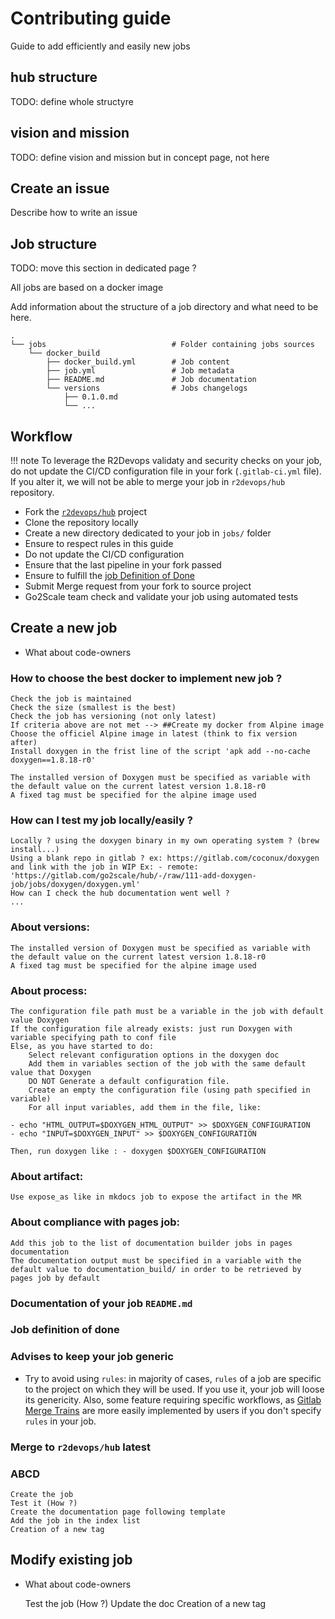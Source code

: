 <!-- Check https://docs.github.com/en/free-pro-team@latest/developers/github-marketplace -->


# Contributing guide

Guide to add efficiently and easily new jobs

## hub structure

TODO: define whole structyre

## vision and mission

TODO: define vision and mission but in concept page, not here

## Create an issue

Describe how to write an issue

## Job structure

TODO: move this section in dedicated page ?

All jobs are based on a docker image

Add information about the structure of a job directory and what need to be here.

```tree
.
└── jobs                            # Folder containing jobs sources
    └── docker_build
        ├── docker_build.yml        # Job content
        ├── job.yml                 # Job metadata
        ├── README.md               # Job documentation
        └── versions                # Jobs changelogs
            ├── 0.1.0.md
            └── ...
```

## Workflow

!!! note
    To leverage the R2Devops validaty and security checks on your job, do not
    update the CI/CD configuration file in your fork (`.gitlab-ci.yml` file).
    If you alter it, we will not be able to merge your job in `r2devops/hub`
    repository.


* Fork the [`r2devops/hub`](https://gitlab.com/r2devops/hub/-/forks/new) project
    <!-- TODO: * Do we need to specify rules about fork visibility ? -->
* Clone the repository locally
* Create a new directory dedicated to your job in `jobs/` folder
* Ensure to respect rules in this guide
* Do not update the CI/CD configuration
* Ensure that the last pipeline in your fork passed
* Ensure to fulfill the [job Definition of Done](#job-definition-of-done)
* Submit Merge request from your fork to source project
* Go2Scale team check and validate your job using automated tests
    <!-- TODO: * How to manage CI/CD pipeline from their project ? We have to manually ensure that they don't alter it? -->


## Create a new job

* What about code-owners

### How to choose the best docker to implement new job ?
    Check the job is maintained
    Check the size (smallest is the best)
    Check the job has versioning (not only latest)
    If criteria above are not met --> ##Create my docker from Alpine image
    Choose the officiel Alpine image in latest (think to fix version after)
    Install doxygen in the frist line of the script 'apk add --no-cache doxygen==1.8.18-r0'

    The installed version of Doxygen must be specified as variable with the default value on the current latest version 1.8.18-r0
    A fixed tag must be specified for the alpine image used


### How can I test my job locally/easily ?
    Locally ? using the doxygen binary in my own operating system ? (brew install...)
    Using a blank repo in gitlab ? ex: https://gitlab.com/coconux/doxygen and link with the job in WIP Ex: - remote: 'https://gitlab.com/go2scale/hub/-/raw/111-add-doxygen-job/jobs/doxygen/doxygen.yml'
    How can I check the hub documentation went well ?
    ...

### About versions:

    The installed version of Doxygen must be specified as variable with the default value on the current latest version 1.8.18-r0
    A fixed tag must be specified for the alpine image used

### About process:

    The configuration file path must be a variable in the job with default value Doxygen
    If the configuration file already exists: just run Doxygen with variable specifying path to conf file
    Else, as you have started to do:
        Select relevant configuration options in the doxygen doc
        Add them in variables section of the job with the same default value that Doxygen
        DO NOT Generate a default configuration file.
        Create an empty the configuration file (using path specified in variable)
        For all input variables, add them in the file, like:

    - echo "HTML_OUTPUT=$DOXYGEN_HTML_OUTPUT" >> $DOXYGEN_CONFIGURATION
    - echo "INPUT=$DOXYGEN_INPUT" >> $DOXYGEN_CONFIGURATION

    Then, run doxygen like : - doxygen $DOXYGEN_CONFIGURATION

### About artifact:

    Use expose_as like in mkdocs job to expose the artifact in the MR

### About compliance with pages job:

    Add this job to the list of documentation builder jobs in pages documentation
    The documentation output must be specified in a variable with the default value to documentation_build/ in order to be retrieved by pages job by default


### Documentation of your job `README.md`

<!-- TODO: est ce qu'on met les variables dans le fichier job.yml ? -->

### Job definition of done

<!-- TODO -->

### Advises to keep your job generic
<!-- TODO: * Advises or rules ? -->

* Try to avoid using `rules`: in majority of cases, `rules` of a job are specific to the project on which they will be used. If you use it, your job will loose its genericity. Also, some feature requiring specific workflows, as [Gitlab Merge Trains](https://docs.gitlab.com/ee/ci/merge_request_pipelines/pipelines_for_merged_results/merge_trains/) are more easily implemented by users if you don't specify `rules` in your job.
<!-- TODO: * What if the user push the job only for him ? should we refuse ? What about private jobs ? -->

### Merge to `r2devops/hub` latest

<!-- TODO: Guide must include commit squash guidelines: see @Protocole presentation -->

### ABCD

    Create the job
    Test it (How ?)
    Create the documentation page following template
    Add the job in the index list
    Creation of a new tag

## Modify existing job

* What about code-owners

    Test the job (How ?)
    Update the doc
    Creation of a new tag

